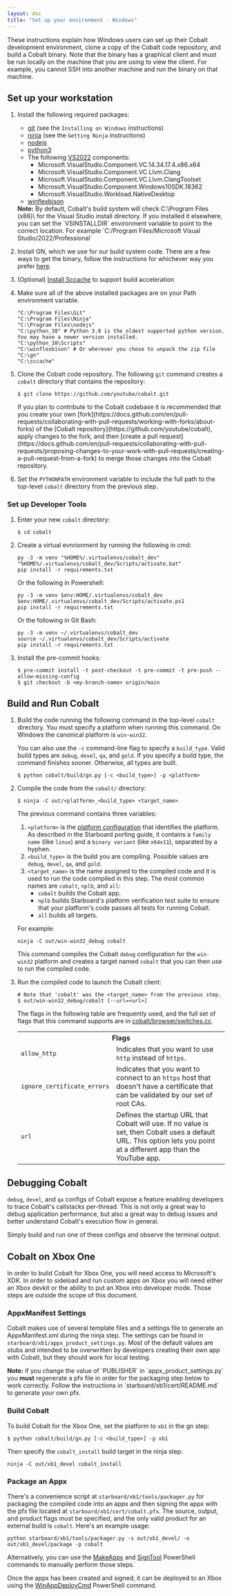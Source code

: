 ```yaml
---
layout: doc
title: "Set up your environment - Windows"
---
```


These instructions explain how Windows users can set up their Cobalt development
environment, clone a copy of the Cobalt code repository, and build a Cobalt
binary. Note that the binary has a graphical client and must be run locally on
the machine that you are using to view the client. For example, you cannot SSH
into another machine and run the binary on that machine.

## Set up your workstation

1.  Install the following required packages:
    * [git](https://git-scm.com/book/en/v2/Getting-Started-Installing-Git)
    (see the `Installing on Windows` instructions)
    * [ninja](https://ninja-build.org/) (see the `Getting Ninja` instructions)
    * [nodejs](https://nodejs.org/en)
    * [python3](https://www.python.org/downloads/)
    * The following [VS2022](https://visualstudio.microsoft.com/vs/) components:
      * Microsoft.VisualStudio.Component.VC.14.34.17.4.x86.x64
      * Microsoft.VisualStudio.Component.VC.Llvm.Clang
      * Microsoft.VisualStudio.Component.VC.Llvm.ClangToolset
      * Microsoft.VisualStudio.Component.Windows10SDK.18362
      * Microsoft.VisualStudio.Workload.NativeDesktop
    * [winflexbison](https://github.com/lexxmark/winflexbison)

    <aside class="note">
      <b>Note:</b> By default, Cobalt's build system will check
      C:\Program Files (x86)\ for the Visual Studio install directory. If you
      installed it elsewhere, you can set the `VSINSTALLDIR` environment
      variable to point to the correct location. For example
      `C:/Program Files/Microsoft Visual Studio/2022/Professional`
    </aside>

1.  Install GN, which we use for our build system code. There are a few ways to
    get the binary, follow the instructions for whichever way you prefer
    [here](https://cobalt.googlesource.com/third_party/gn/+/refs/heads/main/#getting-a-binary).

1.  (Optional)
    [Install Sccache](https://github.com/mozilla/sccache#installation) to
    support build acceleration

1.  Make sure all of the above installed packages are on your Path environment
    variable.

    ```
    "C:\Program Files\Git"
    "C:\Program Files\Ninja"
    "C:\Program Files\nodejs"
    "C:\python_38" # Python 3.8 is the oldest supported python version. You may have a newer version installed.
    "C:\python_38\Scripts"
    "C:\winflexbison" # Or wherever you chose to unpack the zip file
    "C:\gn"
    "C:\sccache"
    ```

1.  Clone the Cobalt code repository. The following `git` command creates a
    `cobalt` directory that contains the repository:

    ```
    $ git clone https://github.com/youtube/cobalt.git
    ```

    <aside class="note">
      If you plan to contribute to the Cobalt codebase it is recommended that
      you create your own
      [fork](https://docs.github.com/en/pull-requests/collaborating-with-pull-requests/working-with-forks/about-forks)
      of the [Cobalt repository](https://github.com/youtube/cobalt), apply
      changes to the fork, and then
      [create a pull request](https://docs.github.com/en/pull-requests/collaborating-with-pull-requests/proposing-changes-to-your-work-with-pull-requests/creating-a-pull-request-from-a-fork)
      to merge those changes into the Cobalt repository.
    </aside>

1.  Set the `PYTHONPATH` environment variable to include the full path to the
    top-level `cobalt` directory from the previous step.

### Set up Developer Tools

1.  Enter your new `cobalt` directory:

    ```
    $ cd cobalt
    ```

1.  Create a virtual evnrionment by running the following in cmd:

    ```
    py -3 -m venv "%HOME%/.virtualenvs/cobalt_dev"
    "%HOME%/.virtualenvs/cobalt_dev/Scripts/activate.bat"
    pip install -r requirements.txt
    ```

    Or the following in Powershell:

    ```
    py -3 -m venv $env:HOME/.virtualenvs/cobalt_dev
    $env:HOME/.virtualenvs/cobalt_dev/Scripts/activate.ps1
    pip install -r requirements.txt
    ```

    Or the following in Git Bash:

    ```
    py -3 -m venv ~/.virtualenvs/cobalt_dev
    source ~/.virtualenvs/cobalt_dev/Scripts/activate
    pip install -r requirements.txt
    ```

1.  Install the pre-commit hooks:

    ```
    $ pre-commit install -t post-checkout -t pre-commit -t pre-push --allow-missing-config
    $ git checkout -b <my-branch-name> origin/main
    ```

## Build and Run Cobalt

1.  Build the code running the following command in the top-level `cobalt`
    directory. You must specify a platform when running this command. On Windows
    the canonical platform is `win-win32`.

    You can also use the `-c` command-line flag to specify a `build_type`.
    Valid build types are `debug`, `devel`, `qa`, and `gold`. If you
    specify a build type, the command finishes sooner. Otherwise, all types
    are built.

    ```
    $ python cobalt/build/gn.py [-c <build_type>] -p <platform>
    ```

1.  Compile the code from the `cobalt/` directory:

    ```
    $ ninja -C out/<platform>_<build_type> <target_name>
    ```

    The previous command contains three variables:

    1.  `<platform>` is the [platform
        configuration](/starboard/porting.html#1-enumerate-and-name-your-platform-configurations)
        that identifies the platform. As described in the Starboard porting
        guide, it contains a `family name` (like `linux`) and a
        `binary variant` (like `x64x11`), separated by a hyphen.
    1.  `<build_type>` is the build you are compiling. Possible values are
        `debug`, `devel`, `qa`, and `gold`.
    1.  `<target_name>` is the name assigned to the compiled code and it is
        used to run the code compiled in this step. The most common names are
        `cobalt`, `nplb`, and `all`:
        *   `cobalt` builds the Cobalt app.
        *   `nplb` builds Starboard's platform verification test suite to
            ensure that your platform's code passes all tests for running
            Cobalt.
        *   `all` builds all targets.

    For example:

    ```
    ninja -C out/win-win32_debug cobalt
    ```

    This command compiles the Cobalt `debug` configuration for the
    `win-win32` platform and creates a target named `cobalt` that
    you can then use to run the compiled code.

1.  Run the compiled code to launch the Cobalt client:

    ```
    # Note that 'cobalt' was the <target_name> from the previous step.
    $ out/win-win32_debug/cobalt [--url=<url>]
    ```

    The flags in the following table are frequently used, and the full set
    of flags that this command supports are in
    [cobalt/browser/switches.cc](https://github.com/youtube/cobalt/blob/main/cobalt/browser/switches.cc).

    <table class="details responsive">
      <tr>
        <th colspan="2">Flags</th>
      </tr>
      <tr>
        <td><code>allow_http</code></td>
        <td>Indicates that you want to use <code>http</code> instead of
            <code>https</code>.</td>
      </tr>
      <tr>
        <td><code>ignore_certificate_errors</code></td>
        <td>Indicates that you want to connect to an <code>https</code> host
            that doesn't have a certificate that can be validated by our set
            of root CAs.</td>
      </tr>
      <tr>
        <td><code>url</code></td>
        <td>Defines the startup URL that Cobalt will use. If no value is set,
            then Cobalt uses a default URL. This option lets you point at a
            different app than the YouTube app.</td>
      </tr>
    </table>

## Debugging Cobalt

`debug`, `devel`, and `qa` configs of Cobalt expose a feature enabling
developers to trace Cobalt's callstacks per-thread. This is not only a great way
to debug application performance, but also a great way to debug issues and
better understand Cobalt's execution flow in general.

Simply build and run one of these configs and observe the terminal output.

## Cobalt on Xbox One

In order to build Cobalt for Xbox One, you will need access to Microsoft's XDK.
In order to sideload and run custom apps on Xbox you will need either an Xbox
devkit or the ability to put an Xbox into developer mode. Those steps are
outside the scope of this document.

### AppxManifest Settings

Cobalt makes use of several template files and a settings file to generate an
AppxManifest.xml during the ninja step. The settings can be found in
`starboard/xb1/appx_product_settings.py`. Most of the default values are stubs
and intended to be overwritten by developers creating their own app with Cobalt,
but they should work for local testing.

<aside class="note">
  <b>Note:</b> if you change the value of `PUBLISHER` in
  `appx_product_settings.py` you <b>must</b> regenerate a pfx file in order for
  the packaging step below to work correctly. Follow the instructions in
  `starboard/xb1/cert/README.md` to generate your own pfx.
</aside>

### Build Cobalt

To build Cobalt for the Xbox One, set the platform to `xb1` in the gn step:

```
$ python cobalt/build/gn.py [-c <build_type>] -p xb1
```

Then specify the `cobalt_install` build target in the ninja step:

```
ninja -C out/xb1_devel cobalt_install
```

### Package an Appx

There's a convenience script at `starboard/xb1/tools/packager.py` for packaging
the compiled code into an appx and then signing the appx with the pfx file
located at `starboard/xb1/cert/cobalt.pfx`. The source, output, and product
flags must be specified, and the only valid product for an external build is
`cobalt`. Here's an example usage:

```
python starboard/xb1/tools/packager.py -s out/xb1_devel/ -o out/xb1_devel/package -p cobalt
```

Alternatively, you can use the
[MakeAppx](https://learn.microsoft.com/en-us/windows/win32/appxpkg/make-appx-package--makeappx-exe-)
and
[SignTool](https://learn.microsoft.com/en-us/windows/win32/seccrypto/signtool)
PowerShell commands to manually perform those steps.

Once the appx has been created and signed, it can be deployed to an Xbox using
the
[WinAppDeployCmd](https://learn.microsoft.com/en-us/windows/uwp/packaging/install-universal-windows-apps-with-the-winappdeploycmd-tool)
PowerShell command.
